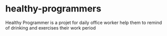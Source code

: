 # healthy-programmers
Healthy Programmer is a projet for daily office worker
help them to remind of drinking and exercises their work period

